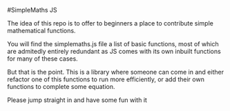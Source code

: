 #SimpleMaths JS


The idea of this repo is to offer to beginners a place to contribute simple mathematical functions.

You will find the simplemaths.js file a list of basic functions, most of which are admitedly entirely redundant as JS comes with its own inbuilt functions for many of these cases.

But that is the point. This is a library where someone can come in and either refactor one of this functions to run more efficiently, or add their own functions to complete some equation.

Please jump straight in and have some fun with it
